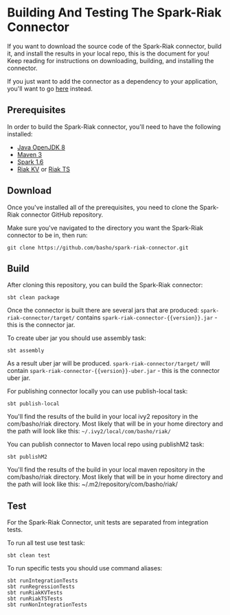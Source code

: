 # Building And Testing The Spark-Riak Connector

If you want to download the source code of the Spark-Riak connector, build it, and install the results in your local repo, this is the document for you! Keep reading for instructions on downloading, building, and installing the connector.

If you just want to add the connector as a dependency to your application, you'll want to go [here](https://github.com/basho/spark-riak-connector/tree/master/documentation/add-as-dependecy.md) instead.


## Prerequisites

In order to build the Spark-Riak connector, you'll need to have the following installed: 

* [Java OpenJDK 8](http://openjdk.java.net/install/)
* [Maven 3](https://maven.apache.org/download.cgi)
* [Spark 1.6](http://spark.apache.org/docs/latest/#downloading)
* [Riak KV](http://docs.basho.com/riak/kv/2.2.0/setup/installing/) or [Riak TS](http://docs.basho.com/riak/ts/latest/installing/)


## Download

Once you've installed all of the prerequisites, you need to clone the Spark-Riak connector GitHub repository. 

Make sure you've navigated to the directory you want the Spark-Riak connector to be in, then run:

```
git clone https://github.com/basho/spark-riak-connector.git
```

## Build

After cloning this repository, you can build the Spark-Riak connector:

```
sbt clean package
```

Once the connector is built there are several jars that are produced:
`spark-riak-connector/target/` contains `spark-riak-connector-{{version}}.jar` - this is the connector jar.
 
To create uber jar you should use assembly task:

```
sbt assembly
```
As a result uber jar will be produced.
`spark-riak-connector/target/` will contain `spark-riak-connector-{{version}}-uber.jar` - this is the connector uber jar.

For publishing connector locally you can use publish-local task:

```
sbt publish-local
```
You'll find the results of the build in your local ivy2 repository in the com/basho/riak directory. Most likely that will be in your home directory and the path will look like this: `~/.ivy2/local/com/basho/riak/`

You can publish connector to Maven local repo using publishM2 task:
```
sbt publishM2
```
You'll find the results of the build in your local maven repository in the com/basho/riak directory. Most likely that will be in your home directory and the path will look like this: ~/.m2/repository/com/basho/riak/


## Test

For the Spark-Riak Connector, unit tests are separated from integration tests. 

To run all test use test task:
```
sbt clean test
```

To run specific tests you should use command aliases: 
```
sbt runIntegrationTests
sbt runRegressionTests
sbt runRiakKVTests
sbt runRiakTSTests
sbt runNonIntegrationTests
``` 